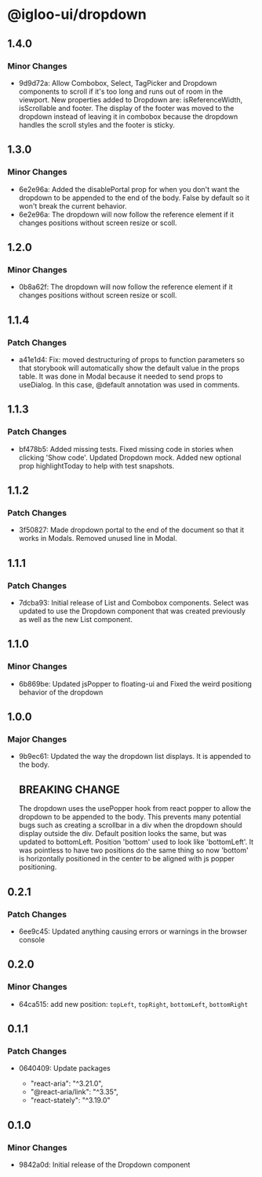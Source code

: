 # @igloo-ui/dropdown

## 1.4.0

### Minor Changes

- 9d9d72a: Allow Combobox, Select, TagPicker and Dropdown components to scroll if it's too long and runs out of room in the viewport. New properties added to Dropdown are: isReferenceWidth, isScrollable and footer. The display of the footer was moved to the dropdown instead of leaving it in combobox because the dropdown handles the scroll styles and the footer is sticky.

## 1.3.0

### Minor Changes

- 6e2e96a: Added the disablePortal prop for when you don't want the dropdown to be appended to the end of the body. False by default so it won't break the current behavior.
- 6e2e96a: The dropdown will now follow the reference element if it changes positions without screen resize or scoll.

## 1.2.0

### Minor Changes

- 0b8a62f: The dropdown will now follow the reference element if it changes positions without screen resize or scoll.

## 1.1.4

### Patch Changes

- a41e1d4: Fix: moved destructuring of props to function parameters so that storybook will automatically show the default value in the props table. It was done in Modal because it needed to send props to useDialog. In this case, @default annotation was used in comments.

## 1.1.3

### Patch Changes

- bf478b5: Added missing tests. Fixed missing code in stories when clicking 'Show code'. Updated Dropdown mock. Added new optional prop highlightToday to help with test snapshots.

## 1.1.2

### Patch Changes

- 3f50827: Made dropdown portal to the end of the document so that it works in Modals. Removed unused line in Modal.

## 1.1.1

### Patch Changes

- 7dcba93: Initial release of List and Combobox components. Select was updated to use the Dropdown component that was created previously as well as the new List component.

## 1.1.0

### Minor Changes

- 6b869be: Updated jsPopper to floating-ui and Fixed the weird positiong behavior of the dropdown

## 1.0.0

### Major Changes

- 9b9ec61: Updated the way the dropdown list displays. It is appended to the body.

  ## BREAKING CHANGE

  The dropdown uses the usePopper hook from react popper to allow the dropdown to be appended to the body. This prevents many potential bugs such as creating a scrollbar in a div when the dropdown should display outside the div.
  Default position looks the same, but was updated to bottomLeft. Position 'bottom' used to look like 'bottomLeft'. It was pointless to have two positions do the same thing so now 'bottom' is horizontally positioned in the center to be aligned with js popper positioning.

## 0.2.1

### Patch Changes

- 6ee9c45: Updated anything causing errors or warnings in the browser console

## 0.2.0

### Minor Changes

- 64ca515: add new position: `topLeft`, `topRight`, `bottomLeft`, `bottomRight`

## 0.1.1

### Patch Changes

- 0640409: Update packages

  - "react-aria": "^3.21.0",
  - "@react-aria/link": "^3.35",
  - "react-stately": "^3.19.0"

## 0.1.0

### Minor Changes

- 9842a0d: Initial release of the Dropdown component
